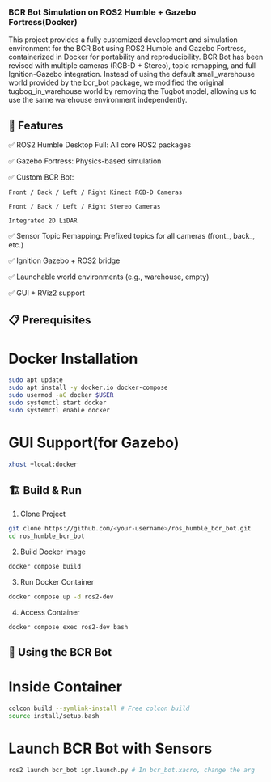 ### BCR Bot Simulation on ROS2 Humble + Gazebo Fortress(Docker)

This project provides a fully customized development and simulation environment for the BCR Bot using ROS2 Humble and Gazebo Fortress, containerized in Docker for portability and reproducibility.
BCR Bot has been revised with multiple cameras (RGB-D + Stereo), topic remapping, and full Ignition-Gazebo integration.
Instead of using the default small_warehouse world provided by the bcr_bot package, we modified the original tugbog_in_warehouse world by removing the Tugbot model, allowing us to use the same warehouse environment independently.

## 🚀 Features

✅ ROS2 Humble Desktop Full: All core ROS2 packages

✅ Gazebo Fortress: Physics-based simulation

✅ Custom BCR Bot:

    Front / Back / Left / Right Kinect RGB-D Cameras

    Front / Back / Left / Right Stereo Cameras

    Integrated 2D LiDAR

✅ Sensor Topic Remapping: Prefixed topics for all cameras (front_, back_, etc.)

✅ Ignition Gazebo + ROS2 bridge

✅ Launchable world environments (e.g., warehouse, empty)

✅ GUI + RViz2 support

## 📋 Prerequisites

# Docker Installation

```bash
sudo apt update
sudo apt install -y docker.io docker-compose
sudo usermod -aG docker $USER
sudo systemctl start docker
sudo systemctl enable docker
```

# GUI Support(for Gazebo)

```bash
xhost +local:docker
```

## 🏗️ Build & Run 

1. Clone Project

```bash
git clone https://github.com/<your-username>/ros_humble_bcr_bot.git
cd ros_humble_bcr_bot
```

2. Build Docker Image

```bash
docker compose build
```

3. Run Docker Container

```bash
docker compose up -d ros2-dev
```

4. Access Container

```bash
docker compose exec ros2-dev bash
```

## 🎯 Using the BCR Bot

# Inside Container

```bash
colcon build --symlink-install # Free colcon build
source install/setup.bash
```

# Launch BCR Bot with Sensors

```bash
ros2 launch bcr_bot ign.launch.py # In bcr_bot.xacro, change the arg 
```
